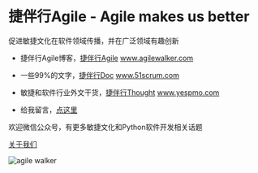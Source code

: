 # 捷伴行Agile - Agile makes us better
促进敏捷文化在软件领域传播，并在广泛领域有趣创新

- 捷伴行Agile博客，[捷伴行Agile](https://www.agilewalker.com/) www.agilewalker.com

- 一些99%的文字，[捷伴行Doc](http://www.51scrum.com/) www.51scrum.com

- 敏捷和软件行业外文干货，[捷伴行Thought](http://www.yespmo.com/) www.yespmo.com

- 给我留言，[点这里](https://www.agilewalker.com/reachme/)

欢迎微信公众号，有更多敏捷文化和Python软件开发相关话题

[关于我们](https://w.url.cn/s/AYZWI9D)

![agile walker](https://www.agilewalker.com/wp-content/uploads/2020/05/QR_Code_agilewalker.png)